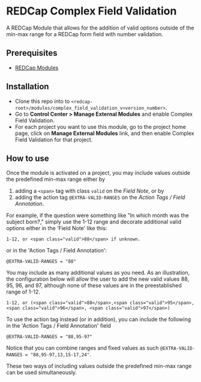 # REDCap Complex Field Validation

A REDCap Module that allows for the addition of valid options outside of the min-max range for a REDCap form field with number validation.


## Prerequisites
- [REDCap Modules](https://github.com/vanderbilt/redcap-external-modules)

## Installation
- Clone this repo into to `<redcap-root>/modules/complex_field_validation_v<version_number>`.
- Go to **Control Center > Manage External Modules** and enable Complex Field Validation.
- For each project you want to use this module, go to the project home page, click on **Manage External Modules** link, and then enable Complex Field Validation for that project.


## How to use
Once the module is activated on a project, you may include values outside the predefined min-max range either by 
1. adding a `<span>` tag with class `valid` on the *Field Note*, or by
2. adding the action tag `@EXTRA-VALID-RANGES` on the *Action Tags / Field Annotation*. 

For example, if the question were something like "In which month was the subject born?," simply use the 1-12 range and decorate additional valid options either in the 'Field Note' like this:

    1-12, or <span class="valid">88</span> if unknown.
    
or in the 'Action Tags / Field Annotation':

    @EXTRA-VALID-RANGES = "88"

You may include as many additional values as you need. As an illustration, the configuration below will allow the user to add the new valid values 88, 95, 96, and 97, although none of these values are in the preestablished range of 1-12.

    1-12, or (<span class="valid">88</span>,<span class="valid">95</span>, <span class="valid">96</span>, <span class="valid">97</span>)
    
To use the action tag instead (or in addition), you can include the following in the 'Action Tags / Field Annotation' field

    @EXTRA-VALID-RANGES = "88,95-97"

Notice that you can combine ranges and fixed values as such `@EXTRA-VALID-RANGES = "88,95-97,13,15-17,24"`.

These two ways of including values outside the predefined min-max range can be used simultaneously. 